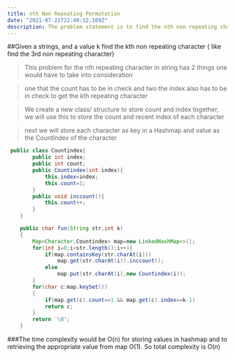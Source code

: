 ```yaml
---
title: nth Non Repeating Permutation
date: "2021-07-21T22:40:32.169Z"
description: The problem statement is to find the nth non repeating character from a given String
---
```


##Given a strings, and a value k find the kth non repeating character ( like find the 3rd non repeating character)

> This problem for the nth repeating character in string has 2 things one would have to take into consideration

> one that the count has to be in check and two the index also has to be in check to get the kth repeating character

> We create a new class/ structure to store count and index together, we will use this to store the count and recent index of each character

> next we will store each character as key in a Hashmap and value as the CountIndex of the character

```java
 public class Countindex{
        public int index;
        public int count;
        public Countindex(int index){
            this.index=index;
            this.count=1;
        }
        public void inccount(){
            this.count++;
        }
    }

    public char fun(String str,int k)
    {
        Map<Character,Countindex> map=new LinkedHashMap<>();
        for(int i=0;i<str.length();i++){
            if(map.containsKey(str.charAt(i)))
                map.get(str.charAt(i)).inccount();
            else
                map.put(str.charAt(i),new Countindex(i));
        }
        for(char c:map.keySet())
        {
            if(map.get(c).count==1 && map.get(c).index==k-1)
            return c;
        }
        return '\0';
    }
```

###The time complexity would be O(n) for storing values in hashmap and to retrieving the appropriate value from map O(1). So total complexity is O(n)
